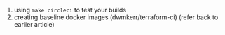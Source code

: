 
1. using `make circleci` to test your builds
2. creating baseline docker images (dwmkerr/terraform-ci) (refer back to earlier article)

